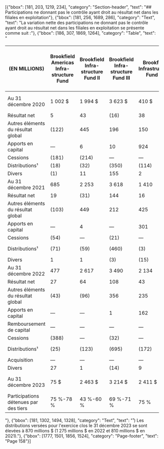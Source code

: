 [{"bbox": [181, 203, 1219, 234], "category": "Section-header", "text": "## Participations ne donnant pas le contrôle ayant droit au résultat net dans les filiales en exploitation"}, {"bbox": [181, 256, 1689, 286], "category": "Text", "text": "La variation nette des participations ne donnant pas le contrôle ayant droit au résultat net dans les filiales en exploitation se présente comme suit :"}, {"bbox": [186, 307, 1869, 1264], "category": "Table", "text": "<table><thead><tr><th>(EN MILLIONS)</th><th>Brookfield<br>Americas<br>Infra-<br>structure<br>Fund</th><th>Brookfield<br>Infra-<br>structure<br>Fund II</th><th>Brookfield<br>Infra-<br>structure<br>Fund III</th><th>Brookfield<br>Infrastructure<br>Fund IV</th><th>Brookfield<br>Infrastructure<br>Fund V</th><th>Brookfield<br>Global<br>Transition<br>Fund I</th><th>Brookfield<br>Global<br>Transition<br>Fund II</th><th>Portefeuille<br>hydro-<br>électrique<br>au Canada</th><th>The<br>Catalyst<br>Group</th><th>Partenaires<br>institutionnels<br>d'Isagen</th><th>Participations<br>ne donnant<br>pas le<br>contrôle dans<br>Isagen -<br>actionnaires<br>publics</th><th>Divers</th><th>Total</th></tr></thead><tbody><tr><td>Au 31 décembre 2020</td><td>1 002 $</td><td>1 994 $</td><td>3 623 $</td><td>410 $</td><td>— $</td><td>— $</td><td>— $</td><td>627 $</td><td>97 $</td><td>2 651 $</td><td>14 $</td><td>682 $</td><td>11 100 $</td></tr><tr><td>Résultat net</td><td>5</td><td>43</td><td>(16)</td><td>38</td><td>—</td><td>—</td><td>—</td><td>4</td><td>16</td><td>113</td><td>1</td><td>5</td><td>209</td></tr><tr><td>Autres éléments du résultat<br>global</td><td>(122)</td><td>445</td><td>196</td><td>150</td><td>—</td><td>—</td><td>—</td><td>163</td><td>28</td><td>(107)</td><td>—</td><td>86</td><td>839</td></tr><tr><td>Apports en capital</td><td>—</td><td>6</td><td>10</td><td>924</td><td>—</td><td>—</td><td>—</td><td>—</td><td>—</td><td>—</td><td>—</td><td>181</td><td>1 121</td></tr><tr><td>Cessions</td><td>(181)</td><td>(214)</td><td>—</td><td>—</td><td>—</td><td>—</td><td>—</td><td>—</td><td>—</td><td>—</td><td>—</td><td>—</td><td>(395)</td></tr><tr><td>Distributions¹</td><td>(18)</td><td>(32)</td><td>(350)</td><td>(114)</td><td>—</td><td>—</td><td>—</td><td>(25)</td><td>(8)</td><td>(215)</td><td>(1)</td><td>(47)</td><td>(810)</td></tr><tr><td>Divers</td><td>(1)</td><td>11</td><td>155</td><td>2</td><td>—</td><td>—</td><td>—</td><td>205</td><td>(1)</td><td>—</td><td>(1)</td><td>(131)</td><td>239</td></tr><tr><td>Au 31 décembre 2021</td><td>685</td><td>2 253</td><td>3 618</td><td>1 410</td><td>—</td><td>—</td><td>—</td><td>974</td><td>132</td><td>2 442</td><td>13</td><td>776</td><td>12 303</td></tr><tr><td>Résultat net</td><td>19</td><td>(31)</td><td>144</td><td>16</td><td>—</td><td>(50)</td><td>—</td><td>20</td><td>11</td><td>179</td><td>1</td><td>25</td><td>334</td></tr><tr><td>Autres éléments du résultat<br>global</td><td>(103)</td><td>449</td><td>212</td><td>425</td><td>—</td><td>9</td><td>—</td><td>187</td><td>(19)</td><td>67</td><td>1</td><td>20</td><td>1 248</td></tr><tr><td>Apports en capital</td><td>—</td><td>4</td><td>—</td><td>301</td><td>—</td><td>1 484</td><td>—</td><td>—</td><td>—</td><td>—</td><td>—</td><td>342</td><td>2 131</td></tr><tr><td>Cessions</td><td>(54)</td><td>—</td><td>(21)</td><td>—</td><td>—</td><td>—</td><td>—</td><td>—</td><td>—</td><td>—</td><td>—</td><td>—</td><td>(75)</td></tr><tr><td>Distributions¹</td><td>(71)</td><td>(59)</td><td>(460)</td><td>(3)</td><td>—</td><td>(14)</td><td>—</td><td>(37)</td><td>(9)</td><td>(524)</td><td>(1)</td><td>(97)</td><td>(1 275)</td></tr><tr><td>Divers</td><td>1</td><td>1</td><td>(3)</td><td>(15)</td><td>—</td><td>32</td><td>—</td><td>4</td><td>—</td><td>(5)</td><td>—</td><td>74</td><td>89</td></tr><tr><td>Au 31 décembre 2022</td><td>477</td><td>2 617</td><td>3 490</td><td>2 134</td><td>—</td><td>1 461</td><td>—</td><td>1 148</td><td>115</td><td>2 159</td><td>14</td><td>1 140</td><td>14 755</td></tr><tr><td>Résultat net</td><td>27</td><td>64</td><td>108</td><td>43</td><td>291</td><td>20</td><td>1</td><td>15</td><td>7</td><td>98</td><td>1</td><td>(56)</td><td>619</td></tr><tr><td>Autres éléments du résultat<br>global</td><td>(43)</td><td>(96)</td><td>356</td><td>235</td><td>—</td><td>294</td><td>(3)</td><td>2</td><td>3</td><td>603</td><td>4</td><td>9</td><td>1 364</td></tr><tr><td>Apports en capital</td><td>—</td><td>—</td><td>1</td><td>162</td><td>410</td><td>2 045</td><td>298</td><td>—</td><td>—</td><td>—</td><td>—</td><td>77</td><td>2 993</td></tr><tr><td>Remboursement de capital</td><td>—</td><td>—</td><td>—</td><td>—</td><td>(140)</td><td>—</td><td>—</td><td>—</td><td>—</td><td>—</td><td>—</td><td>—</td><td>(140)</td></tr><tr><td>Cessions</td><td>(388)</td><td>—</td><td>(32)</td><td>—</td><td>—</td><td>(26)</td><td>—</td><td>—</td><td>—</td><td>—</td><td>—</td><td>(3)</td><td>(449)</td></tr><tr><td>Distributions¹</td><td>(25)</td><td>(123)</td><td>(695)</td><td>(172)</td><td>—</td><td>(81)</td><td>—</td><td>(42)</td><td>(3)</td><td>(156)</td><td>(1)</td><td>(130)</td><td>(1 428)</td></tr><tr><td>Acquisition</td><td>—</td><td>—</td><td>—</td><td>—</td><td>—</td><td>—</td><td>—</td><td>—</td><td>—</td><td>—</td><td>—</td><td>414</td><td>414</td></tr><tr><td>Divers</td><td>27</td><td>1</td><td>(14)</td><td>9</td><td>356</td><td>(31)</td><td>—</td><td>165</td><td>—</td><td>—</td><td>—</td><td>222</td><td>735</td></tr><tr><td>Au 31 décembre 2023</td><td>75 $</td><td>2 463 $</td><td>3 214 $</td><td>2 411 $</td><td>917 $</td><td>3 682 $</td><td>296 $</td><td>1 288 $</td><td>122 $</td><td>2 704 $</td><td>18 $</td><td>1 673 $</td><td>18 863 $</td></tr><tr><td>Participations détenues par<br>des tiers</td><td>75 %-78 %</td><td>43 %-60 %</td><td>69 %-71 %</td><td>75 %</td><td>71 %</td><td>77 %-80 %</td><td>50 %-51 %</td><td>50 %</td><td>25 %</td><td>77 %</td><td>0,3 %</td><td>0,3 %-72 %</td><td></td></tr></tbody></table>"}, {"bbox": [181, 1302, 1494, 1328], "category": "Text", "text": "¹) Les distributions versées pour l'exercice clos le 31 décembre 2023 se sont élevées à 870 millions $ (1 275 millions $ en 2022 et 810 millions $ en 2021)."}, {"bbox": [1777, 1501, 1856, 1524], "category": "Page-footer", "text": "Page 158"}]